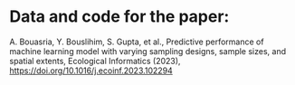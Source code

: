 # Data and code for the paper: 
A. Bouasria, Y. Bouslihim, S. Gupta, et al., Predictive performance of machine learning model with varying sampling designs, sample sizes,
and spatial extents, Ecological Informatics (2023), https://doi.org/10.1016/j.ecoinf.2023.102294
